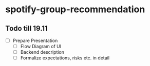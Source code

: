 # spotify-group-recommendation

## Todo till 19.11

- [ ] Prepare Presentation
  - [ ] Flow Diagram of UI
  - [ ] Backend description
  - [ ] Formalize expectations, risks etc. in detail
